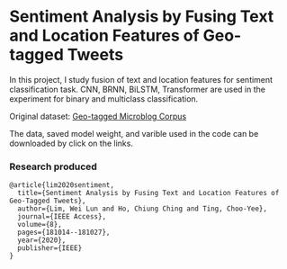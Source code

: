 # Sentiment Analysis by Fusing Text and Location Features of Geo-tagged Tweets

In this project, I study fusion of text and location features for sentiment classification task. CNN, BRNN, BiLSTM, Transformer are used in the experiment for binary and multiclass classification.

Original dataset: [Geo-tagged Microblog Corpus](http://www.cs.cmu.edu/~ark/GeoText/)

The data, saved model weight, and varible used in the code can be downloaded by click on the links.

### Research produced
```
@article{lim2020sentiment,
  title={Sentiment Analysis by Fusing Text and Location Features of Geo-Tagged Tweets},
  author={Lim, Wei Lun and Ho, Chiung Ching and Ting, Choo-Yee},
  journal={IEEE Access},
  volume={8},
  pages={181014--181027},
  year={2020},
  publisher={IEEE}
}
```
